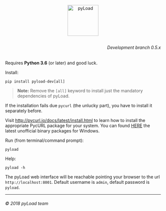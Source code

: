 <p align="center"><a href="https://pyload.net"><img src="/media/logo.png" alt="pyLoad" width="100" height="100" /></a></p>
<h2 align="center"></h2>
<h6 align="right">Development branch 0.5.x</h6>

Requires **Python 3.6** (or later) and good luck.

Install:

    pip install pyload-dev[all]

> **Note:**
> Remove the `[all]` keyword to install just the mandatory dependencies of pyLoad.

If the installation fails due `pycurl` (the unlucky part), you have to install it separately before.

Visit http://pycurl.io/docs/latest/install.html to learn how to install the appropriate PycURL package for your system.
You can found [HERE](https://www.lfd.uci.edu/~gohlke/pythonlibs/#pycurl) the latest unofficial binary packages for Windows.

Run (from terminal/command prompt):

    pyload

Help:

    pyload -h

The pyLoad web interface will be reachable pointing your browser to the url `http://localhost:8001`.
Default username is `admin`, default password is `pyload`.


-------------------------
###### © 2018 pyLoad team

